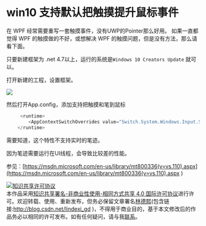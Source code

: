 
# win10 支持默认把触摸提升鼠标事件

在 WPF 经常需要重写一套触摸事件，没有UWP的Pointer那么好用。
如果一直都觉得 WPF 的触摸做的不好，或想解决 WPF 的触摸问题，但是没有方法，那么请看下面。

<!--more-->



只要新建框架为 .net 4.7以上，运行的系统是`Windows 10 Creators Update` 就可以。

打开新建的工程，设置框架。

![](http://7xqpl8.com1.z0.glb.clouddn.com/AwCCAwMAItoFADbzBgABAAQArj4BAGZDAgBo6AkA6Nk%3D%2F2017417165611.jpg)

然后打开App.config，添加支持把触摸和笔到鼠标


```csharp
     <runtime>
        <AppContextSwitchOverrides value="Switch.System.Windows.Input.Stylus.EnablePointerSupport=true"/>
    </runtime>
```
需要知道，这个特性不支持实时的笔迹。

因为笔迹需要运行在UI线程，会导致比较差的性能。

参见：[https://msdn.microsoft.com/en-us/library/mt800336(v=vs.110).aspx](https://msdn.microsoft.com/en-us/library/mt800336(v=vs.110).aspx )



<a rel="license" href="http://creativecommons.org/licenses/by-nc-sa/4.0/"><img alt="知识共享许可协议" style="border-width:0" src="https://licensebuttons.net/l/by-nc-sa/4.0/88x31.png" /></a><br />本作品采用<a rel="license" href="http://creativecommons.org/licenses/by-nc-sa/4.0/">知识共享署名-非商业性使用-相同方式共享 4.0 国际许可协议</a>进行许可。欢迎转载、使用、重新发布，但务必保留文章署名[林德熙](http://blog.csdn.net/lindexi_gd)(包含链接:http://blog.csdn.net/lindexi_gd )，不得用于商业目的，基于本文修改后的作品务必以相同的许可发布。如有任何疑问，请与我[联系](mailto:lindexi_gd@163.com)。